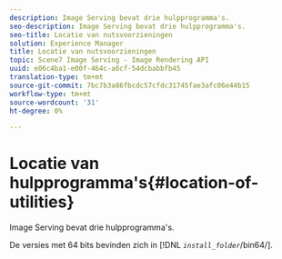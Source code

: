 ```yaml
---
description: Image Serving bevat drie hulpprogramma's.
seo-description: Image Serving bevat drie hulpprogramma's.
seo-title: Locatie van nutsvoorzieningen
solution: Experience Manager
title: Locatie van nutsvoorzieningen
topic: Scene7 Image Serving - Image Rendering API
uuid: e06c4ba1-e00f-464c-a6cf-54dcbabbfb45
translation-type: tm+mt
source-git-commit: 7bc7b3a86fbcdc57cfdc31745fae3afc06e44b15
workflow-type: tm+mt
source-wordcount: '31'
ht-degree: 0%

---
```



# Locatie van hulpprogramma&#39;s{#location-of-utilities}

Image Serving bevat drie hulpprogramma&#39;s.

De versies met 64 bits bevinden zich in [!DNL *`install_folder`*/bin64/].
